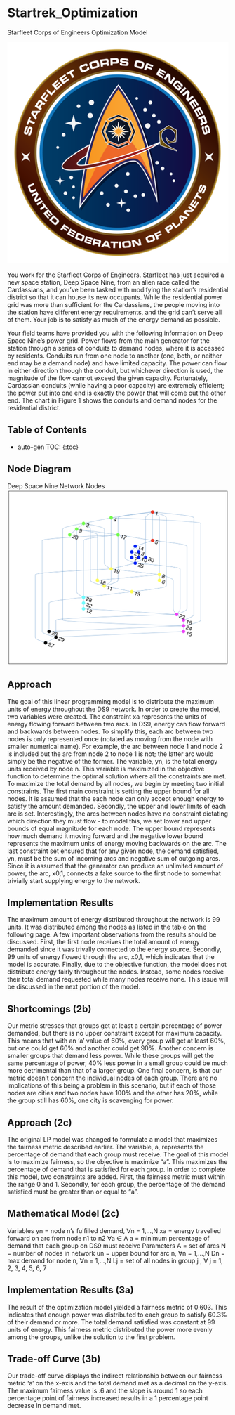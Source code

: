 # Startrek_Optimization
Starfleet Corps of Engineers Optimization Model

![Alt text](/SCE.png?raw=true "SCE")

You work for the Starfleet Corps of Engineers. Starfleet has just acquired a new space station, Deep Space Nine, from an alien race called the Cardassians, and you’ve been tasked with modifying the station’s residential district so that it can house its new occupants. While the residential power grid was more than sufficient for the Cardassians, the people moving into the station have different energy requirements, and the grid can’t serve all of them. Your job is to satisfy as much of the energy demand as possible.

Your field teams have provided you with the following information on Deep Space Nine’s power grid.
Power flows from the main generator for the station through a series of conduits to demand nodes, where it is accessed by residents. Conduits run from one node to another (one, both, or neither end may be a demand node) and have limited capacity. The power can flow in either direction through the conduit, but whichever direction is used, the magnitude of the flow cannot exceed the given capacity. Fortunately, Cardassian conduits (while having a poor capacity) are extremely efficient; the power put into one end is exactly the power that will come out the other end. The chart in Figure 1 shows the conduits and demand nodes for the residential district.

## Table of Contents

* auto-gen TOC:
{:toc}

## Node Diagram
Deep Space Nine Network Nodes
![Alt text](/NetworkNodes.png?raw=true "Deep Space Nine")

## Approach
The goal of this linear programming model is to distribute the maximum units of energy throughout the DS9 network. In order to create the model, two variables were created. The constraint xa represents the units of energy flowing forward between two arcs. In DS9, energy can flow forward and backwards between nodes. To simplify this, each arc between two nodes is only represented once (notated as moving from the node with smaller numerical name). For example, the arc between node 1 and node 2 is included but the arc from node 2 to node 1 is not; the latter arc would simply be the negative of the former. The variable, yn, is the total energy units received by node n. This variable is maximized in the objective function to determine the optimal solution where all the constraints are met.
To maximize the total demand by all nodes, we begin by meeting two initial constraints. The first main constraint is setting the upper bound for all nodes. It is assumed that the each node can only accept enough energy to satisfy the amount demanded. Secondly, the upper and lower limits of each arc is set. Interestingly, the arcs between nodes have no constraint dictating which direction they must flow - to model this, we set lower and upper bounds of equal magnitude for each node. The upper bound represents how much demand it moving forward and the negative lower bound represents the maximum units of energy moving backwards on the arc.
The last constraint set ensured that for any given node, the demand satisfied, yn, must be the sum of incoming arcs and negative sum of outgoing arcs. Since it is assumed that the generator can produce an unlimited amount of power, the arc, x0,1, connects a fake source to the first node to somewhat trivially start supplying energy to the network.

## Implementation Results
The maximum amount of energy distributed throughout the network is 99 units. It was distributed among the nodes as listed in the table on the following page.
A few important observations from the results should be discussed. First, the first node receives the total amount of energy demanded since it was trivally connected to the energy source. Secondly, 99 units of energy flowed through the arc, x0,1, which indicates that the model is accurate. Finally, due to the objective function, the model does not distribute energy fairly throughout the nodes. Instead, some nodes receive their total demand requested while many nodes receive none. This issue will be discussed in the next portion of the model.

## Shortcomings (2b)
Our metric stresses that groups get at least a certain percentage of power demanded, but there is no upper constraint except for maximum capacity. This means that with an ‘a’ value of 60%, every group will get at least 60%, but one could get 60% and another could get 90%. Another concern is smaller groups that demand less power. While these groups will get the same percentage of power, 40% less power in a small group could be much more detrimental than that of a larger group. One final concern, is that our metric doesn’t concern the individual nodes of each group. There are no implications of this being a problem in this scenario, but if each of those nodes are cities and two nodes have 100% and the other has 20%, while the group still has 60%, one city is scavenging for power.

## Approach (2c)
The original LP model was changed to formulate a model that maximizes the fairness metric described earlier. The variable, a, represents the percentage of demand that each group must receive. The goal of this model is to maximize fairness, so the objective is maximize “a”. This maximizes the percentage of demand that is satisfied for each group. In order to complete this model, two constraints are added. First, the fairness metric must within the range 0 and 1. Secondly, for each group, the percentage of the demand satisfied must be greater than or equal to “a”.

## Mathematical Model (2c)
Variables
yn = node n’s fulfilled demand, ∀n = 1,...,N
xa = energy travelled forward on arc from node n1 to n2 ∀a ∈ A
a = minimum percentage of demand that each group on DS9 must receive
Parameters
A = set of arcs
N = number of nodes in network
un = upper bound for arc n, ∀n = 1,...,N
Dn = max demand for node n, ∀n = 1,...,N
Lj = set of all nodes in group j , ∀ j = 1, 2, 3, 4, 5, 6, 7
    
## Implementation Results (3a)
The result of the optimization model yielded a fairness metric of 0.603. This indicates that enough power was distributed to each group to satisfy 60.3% of their demand or more. The total demand satisfied was constant at 99 units of energy. This fairness metric distributed the power more evenly among the groups, unlike the solution to the first problem.

## Trade-off Curve (3b)
Our trade-off curve displays the indirect relationship between our fairness metric ‘a’ on the x-axis and the total demand met as a decimal on the y-axis. The maximum fairness value is .6 and the slope is around 1 so each percentage point of fairness increased results in a 1 percentage point decrease in demand met.